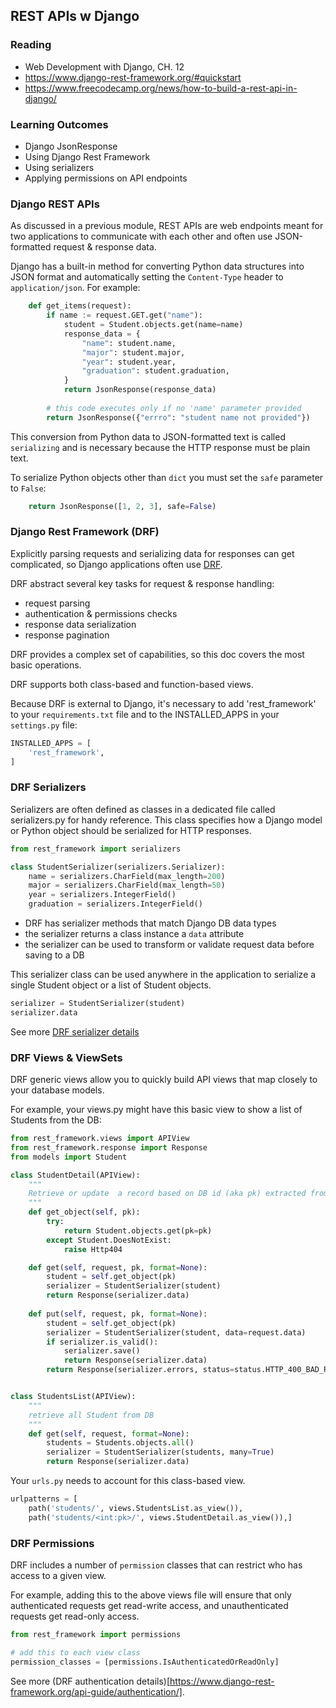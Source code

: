 ## REST APIs w Django

### Reading

- Web Development with Django, CH. 12
- https://www.django-rest-framework.org/#quickstart
- https://www.freecodecamp.org/news/how-to-build-a-rest-api-in-django/

### Learning Outcomes

- Django JsonResponse
- Using Django Rest Framework
- Using serializers
- Applying permissions on API endpoints

### Django REST APIs

As discussed in a previous module, REST APIs are web endpoints meant for two applications to communicate with each other and often use JSON-formatted request & response data.

Django has a built-in method for converting Python data structures into JSON format and automatically setting the `Content-Type` header to `application/json`. For example:

```python
    def get_items(request):
        if name := request.GET.get("name"):
            student = Student.objects.get(name=name)
            response_data = {
                "name": student.name,
                "major": student.major,
                "year": student.year,
                "graduation": student.graduation,
            }
            return JsonResponse(response_data)
        
        # this code executes only if no 'name' parameter provided
        return JsonResponse({"errro": "student name not provided"})
```
This conversion from Python data to JSON-formatted text is called `serializing` and is necessary because the HTTP response must be plain text.

To serialize Python objects other than `dict` you must set the `safe` parameter to `False`:

```python
    return JsonResponse([1, 2, 3], safe=False)
```

### Django Rest Framework (DRF)

Explicitly parsing requests and serializing data for responses can get complicated, so Django applications often use [DRF](https://www.django-rest-framework.org/#quickstart). 

DRF abstract several key tasks for request & response handling:

- request parsing
- authentication & permissions checks
- response data serialization
- response pagination

DRF provides a complex set of capabilities, so this doc covers the most basic operations.

DRF supports both class-based and function-based views.

Because DRF is external to Django, it's necessary to add 'rest_framework' to your `requirements.txt` file and to the INSTALLED_APPS in your `settings.py` file:

```python
INSTALLED_APPS = [
    'rest_framework',
]
```

### DRF Serializers

Serializers are often defined as classes in a dedicated file called serializers.py for handy reference. This class specifies how a Django model or Python object should be serialized for HTTP responses.

```python
from rest_framework import serializers

class StudentSerializer(serializers.Serializer):
    name = serializers.CharField(max_length=200)
    major = serializers.CharField(max_length=50)
    year = serializers.IntegerField()
    graduation = serializers.IntegerField()
```

- DRF has serializer methods that match Django DB data types
- the serializer returns a class instance a `data` attribute
- the serializer can be used to transform or validate request data before saving to a DB

This serializer class can be used anywhere in the application to serialize a single Student object or a list of Student objects. 

```python
serializer = StudentSerializer(student)
serializer.data
```

See more [DRF serializer details](https://www.django-rest-framework.org/api-guide/serializers/)

### DRF Views & ViewSets

DRF generic views allow you to quickly build API views that map closely to your database models.

For example, your views.py might have this basic view to show a list of Students from the DB:

```python
from rest_framework.views import APIView
from rest_framework.response import Response
from models import Student

class StudentDetail(APIView):
    """
    Retrieve or update  a record based on DB id (aka pk) extracted from query 
    """
    def get_object(self, pk):
        try:
            return Student.objects.get(pk=pk)
        except Student.DoesNotExist:
            raise Http404

    def get(self, request, pk, format=None):
        student = self.get_object(pk)
        serializer = StudentSerializer(student)
        return Response(serializer.data)
        
    def put(self, request, pk, format=None):
        student = self.get_object(pk)
        serializer = StudentSerializer(student, data=request.data)
        if serializer.is_valid():
            serializer.save()
            return Response(serializer.data)
        return Response(serializer.errors, status=status.HTTP_400_BAD_REQUEST)


class StudentsList(APIView):
    """
    retrieve all Student from DB
    """
    def get(self, request, format=None):
        students = Students.objects.all()
        serializer = StudentSerializer(students, many=True)
        return Response(serializer.data)
```

Your `urls.py` needs to account for this class-based view.

```python
urlpatterns = [
    path('students/', views.StudentsList.as_view()),
    path('students/<int:pk>/', views.StudentDetail.as_view()),]
```

### DRF Permissions

DRF includes a number of `permission` classes that can restrict who has access to a given view.

For example, adding this to the above views file will ensure that only authenticated requests get read-write access, and unauthenticated requests get read-only access.

```python
from rest_framework import permissions

# add this to each view class
permission_classes = [permissions.IsAuthenticatedOrReadOnly]
```

See more (DRF authentication details)[https://www.django-rest-framework.org/api-guide/authentication/].

